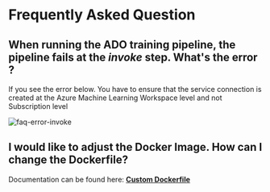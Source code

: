 # Frequently Asked Question

## When running the ADO training pipeline, the pipeline fails at the _invoke_ step. What's the error ?

If you see the error below. You have to ensure that the service connection is created at the Azure Machine Learning Workspace level and not Subscription level

![faq-error-invoke](../media/FAQ-invoke.error.png)

## I would like to adjust the Docker Image. How can I change the Dockerfile?

Documentation can be found here: 
**[Custom Dockerfile](../../docs/how-to/AdjustingDockerfile)**
